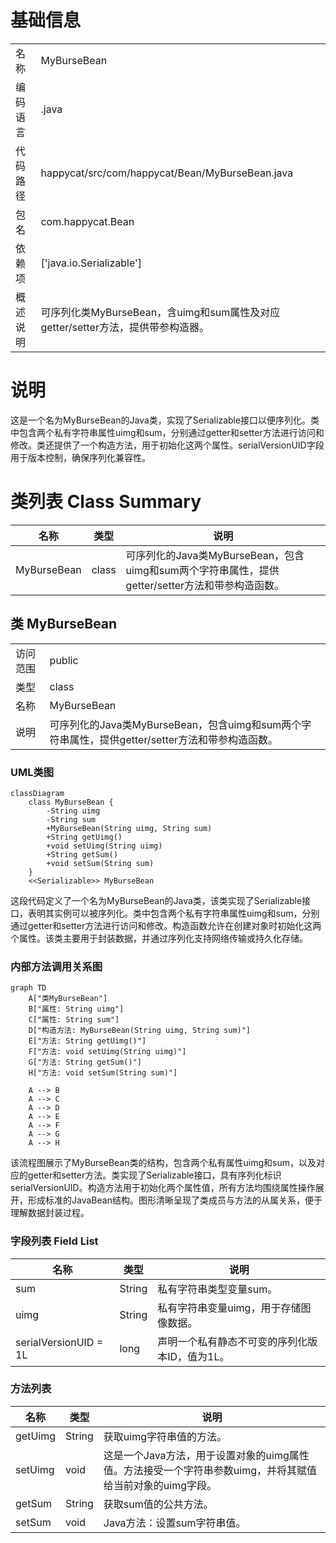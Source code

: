 # 基础信息

|      |      |
|------|------|
| 名称 | MyBurseBean |
| 编码语言 | .java |
| 代码路径 | happycat/src/com/happycat/Bean/MyBurseBean.java |
| 包名 | com.happycat.Bean |
| 依赖项 | ['java.io.Serializable'] |
| 概述说明 | 可序列化类MyBurseBean，含uimg和sum属性及对应getter/setter方法，提供带参构造器。 |

# 说明

这是一个名为MyBurseBean的Java类，实现了Serializable接口以便序列化。类中包含两个私有字符串属性uimg和sum，分别通过getter和setter方法进行访问和修改。类还提供了一个构造方法，用于初始化这两个属性。serialVersionUID字段用于版本控制，确保序列化兼容性。

# 类列表 Class Summary

| 名称   | 类型  | 说明 |
|-------|------|-------------|
| MyBurseBean | class | 可序列化的Java类MyBurseBean，包含uimg和sum两个字符串属性，提供getter/setter方法和带参构造函数。 |



## 类 MyBurseBean

|      |      |
|------|------|
| 访问范围 | public |
| 类型 | class |
| 名称 | MyBurseBean |
| 说明 | 可序列化的Java类MyBurseBean，包含uimg和sum两个字符串属性，提供getter/setter方法和带参构造函数。 |


### UML类图

```mermaid
classDiagram
    class MyBurseBean {
        -String uimg
        -String sum
        +MyBurseBean(String uimg, String sum)
        +String getUimg()
        +void setUimg(String uimg)
        +String getSum()
        +void setSum(String sum)
    }
    <<Serializable>> MyBurseBean
```

这段代码定义了一个名为MyBurseBean的Java类，该类实现了Serializable接口，表明其实例可以被序列化。类中包含两个私有字符串属性uimg和sum，分别通过getter和setter方法进行访问和修改。构造函数允许在创建对象时初始化这两个属性。该类主要用于封装数据，并通过序列化支持网络传输或持久化存储。


### 内部方法调用关系图

```mermaid
graph TD
    A["类MyBurseBean"]
    B["属性: String uimg"]
    C["属性: String sum"]
    D["构造方法: MyBurseBean(String uimg, String sum)"]
    E["方法: String getUimg()"]
    F["方法: void setUimg(String uimg)"]
    G["方法: String getSum()"]
    H["方法: void setSum(String sum)"]
    
    A --> B
    A --> C
    A --> D
    A --> E
    A --> F
    A --> G
    A --> H
```

该流程图展示了MyBurseBean类的结构，包含两个私有属性uimg和sum，以及对应的getter和setter方法。类实现了Serializable接口，具有序列化标识serialVersionUID。构造方法用于初始化两个属性值，所有方法均围绕属性操作展开，形成标准的JavaBean结构。图形清晰呈现了类成员与方法的从属关系，便于理解数据封装过程。

### 字段列表 Field List

| 名称  | 类型  | 说明 |
|-------|-------|------|
| sum | String | 私有字符串类型变量sum。 |
| uimg | String | 私有字符串变量uimg，用于存储图像数据。 |
| serialVersionUID = 1L | long | 声明一个私有静态不可变的序列化版本ID，值为1L。 |

### 方法列表

| 名称  | 类型  | 说明 |
|-------|-------|------|
| getUimg | String | 获取uimg字符串值的方法。 |
| setUimg | void | 这是一个Java方法，用于设置对象的uimg属性值。方法接受一个字符串参数uimg，并将其赋值给当前对象的uimg字段。 |
| getSum | String | 获取sum值的公共方法。 |
| setSum | void | Java方法：设置sum字符串值。 |




